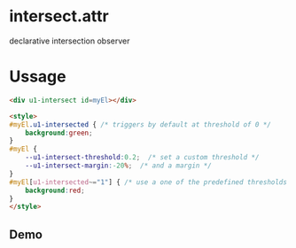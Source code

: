 # intersect.attr
declarative intersection observer

# Ussage

```html
<div u1-intersect id=myEl></div>

<style>
#myEl.u1-intersected { /* triggers by default at threshold of 0 */
    background:green;
}
#myEl {
    --u1-intersect-threshold:0.2;  /* set a custom threshold */
    --u1-intersect-margin:-20%;  /* and a margin */
}
#myEl[u1-intersected~="1"] { /* use a one of the predefined thresholds "0" "0.5" or "1" */
    background:red;
}
</style>
```


## Demo
